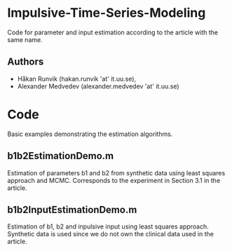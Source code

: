 # Impulsive-Time-Series-Modeling
Code for parameter and input estimation according to the article with the same name.

## Authors
* Håkan Runvik (hakan.runvik 'at' it.uu.se),
* Alexander Medvedev (alexander.medvedev 'at' it.uu.se)

# Code
Basic examples demonstrating the estimation algorithms.

## b1b2EstimationDemo.m
Estimation of parameters b1 and b2 from synthetic data using least squares approach and MCMC. Corresponds to the experiment in Section 3.1 in the article.

## b1b2InputEstimationDemo.m
Estimation of b1, b2 and inpulsive input using least squares approach. Synthetic data is used since we do not own the clinical data used in the article.

